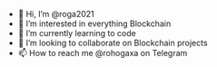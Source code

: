 - 👋 Hi, I’m @roga2021
- 👀 I’m interested in everything Blockchain
- 🌱 I’m currently learning to code
- 💞️ I’m looking to collaborate on Blockchain projects
- 📫 How to reach me @rohogaxa on Telegram

<!---
roga2021/roga2021 is a ✨ special ✨ repository because its `README.md` (this file) appears on your GitHub profile.
You can click the Preview link to take a look at your changes.
--->
